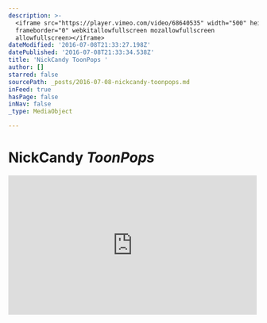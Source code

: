 ```yaml
---
description: >-
  <iframe src="https://player.vimeo.com/video/68640535" width="500" height="281"
  frameborder="0" webkitallowfullscreen mozallowfullscreen
  allowfullscreen></iframe>
dateModified: '2016-07-08T21:33:27.198Z'
datePublished: '2016-07-08T21:33:34.538Z'
title: 'NickCandy ToonPops '
author: []
starred: false
sourcePath: _posts/2016-07-08-nickcandy-toonpops.md
inFeed: true
hasPage: false
inNav: false
_type: MediaObject

---
```

# NickCandy _ToonPops_

<iframe src="https://player.vimeo.com/video/68640535" width="500" height="281" frameborder="0" webkitallowfullscreen mozallowfullscreen allowfullscreen\></iframe\>